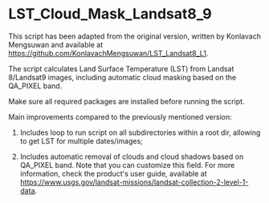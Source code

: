 # LST_Cloud_Mask_Landsat8_9

This script has been adapted from the original version, written by Konlavach Mengsuwan and available at https://github.com/KonlavachMengsuwan/LST_Landsat8_L1.

The script calculates Land Surface Temperature (LST) from Landsat 8/Landsat9 images, including automatic cloud masking based on the QA_PIXEL band.

Make sure all required packages are installed before running the script.

Main improvements compared to the previously mentioned version:

1. Includes loop to run script on all subdirectories within a root dir, allowing to get LST for multiple dates/images;

2. Includes automatic removal of clouds and cloud shadows based on QA_PIXEL band. Note that you can customize this field. For more information, check the product's user guide, available at https://www.usgs.gov/landsat-missions/landsat-collection-2-level-1-data.